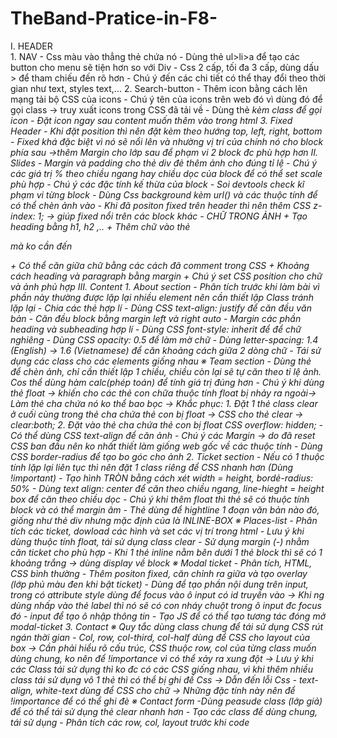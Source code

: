 # TheBand-Pratice-in-F8-
I. HEADER	
	1. NAV
		- Css màu vào thẳng thẻ chứa nó
		- Dùng thẻ ul>li>a để tạo các button cho menu sẽ tiện hơn so với Div
		- Css 2 cấp, tối đa 3 cấp, dùng dấu > để tham chiếu đến rõ hơn
		- Chú ý đến các chi tiết có thể thay đổi theo thời gian như text, styles text,...
  2. Search-button
		- Thêm icon bằng cách lên mạng tải bộ CSS của icons
		- Chú ý tên của icons trên web đó vì dùng đó để gọi class -> truy xuất icons trong CSS đã tải về
		- Dùng thẻ <i> kèm class để gọi icon
		- Đặt icon ngay sau content muốn thêm vào trong html
	3. Fixed Header
		- Khi đặt position thì nên đặt kèm theo hướng top, left, right, bottom
		- Fixed khá đặc biệt vì nó sẽ nổi lên và nhường vị trí của chính nó cho block phía sau ->thêm Margin cho lớp sau để phạm vi 2 block đc phù hợp hơn
II. Slides
	- Margin và padding cho thẻ div đẻ thêm ảnh cho đúng tỉ lệ
	- Chú ý các giá trị % theo chiều ngang hay chiều dọc của block để có thể set scale phù hợp
	-	Chú ý các đặc tính kế thừa của block
	- Soi devtools check kĩ phạm vi từng block
	-	Dùng Css background kèm url() và các thuộc tính để có thể chèn ảnh vào 
	- Khi đã positon fixed trên header thì nên thêm CSS z-index: 1; -> giúp fixed nổi trên các block khác
	- CHỮ TRONG ẢNH
		+	Tạo heading bằng h1, h2 ,..
		+ Thêm chữ vào thẻ <div> mà ko cần đến <p> 
		+ Có thể căn giữa chữ bằng các cách đã comment trong CSS
		+ Khoảng cách heading và paragraph bằng margin
		+ Chú ý set CSS position cho chữ và ảnh phủ hợp 
III. Content
	1. About section
		- Phân tích trước khi làm bài vì phần này thường được lặp lại nhiều element nên cần thiết lập Class tránh lặp lại
		- Chia các thẻ hợp lí 
		- Dùng CSS text-align: justify để căn đều văn bản
		- Căn đều block bằng margin left và right auto
		- Margin các phần heading và subheading hợp lí
		- Dùng CSS font-style: inherit để để chữ nghiêng
		- Dùng CSS opacity: 0.5 để làm mờ chữ
		- Dùng letter-spacing: 1.4 (English) -> 1.6 (Vietnamese) để căn khoảng cách giữa 2 dòng chữ
		- Tái sử dụng các class cho các elements giống nhau
		※ Team section
			- Dùng thẻ <img> để chèn ảnh, chỉ cần thiết lập 1 chiều, chiều còn lại sẽ tự căn theo tỉ lệ ảnh. Cos thể dùng hàm calc(phép toán) để tính giá trị đúng hơn
			- Chú ý khi dùng thẻ float -> khiến cho các thẻ con chữa thuộc tính float bị nhảy ra ngoài-> Làm thẻ cha chứa nó ko thể bao bọc
				-> Khắc phục:
					1. Đặt 1 thẻ class clear ở cuối cùng trong thẻ cha chứa thẻ con bị float -> CSS cho thẻ clear -> 		clear:both;
					2. Đặt vào thẻ cha chứa thẻ con bị float CSS overflow: hidden;
			- Có thể dùng CSS text-align để căn ảnh
			- Chú ý các Margin -> do đã reset CSS ban đầu nên ko nhất thiết làm giống web gốc về các thuộc tính
			- Dùng CSS border-radius để tạo bo góc cho ảnh
	2. Ticket section
		- Nếu có 1 thuộc tính lặp lại liên tục thì nên đặt 1 class riêng để CSS nhanh hơn (Dùng !important)
		- Tạo hình TRÒN bằng cách xét width = height, bordẻ-radius: 50%
		- Dùng text align: center để căn theo chiều ngang, line-hieght = height box để căn theo chiều dọc
		- Chú ý khi thêm float thì thẻ sẽ có thuộc tính block và có thể margin âm
		- Thẻ <span> dùng để hightline 1 đoạn văn bản nào đó, giống như thẻ div nhưng mặc định của <span> là INLINE-BOX
		※ Places-list
			- Phân tích các ticket, dowload các hình và set các vị trí trong html
			- Lưu ý khi dùng thuộc tính float, tái sử dụng class clear
			- Sử dụng margin (-) nhằm căn ticket cho phù hợp
			- Khi 1 thẻ inline nằm bên dưới 1 thẻ block thì sẽ có 1 khoảng trắng -> dùng display về block
		※ Modal ticket
			- Phân tích, HTML, CSS bình thường
			- Thêm positon fixed, căn chỉnh ra giữa và tạo overlay (lớp phủ màu đen khi bật ticket)
			- Dùng <label> để tạo phần nội dung trên input, trong <label> có attribute style dùng để focus vào ô input có id truyền vào -> Khi ng dùng nhấp vào thẻ label thì nó sẽ có con nháy chuột trong ô input đc focus đó
			- input để tạo ô nhập thông tin 
			- Tạo JS để có thể tạo tương tác đóng mở modal-ticket
	3. Contact 
		※ Quy tắc dùng class chung để tái sử dụng CSS rút ngán thời gian
			- Col, row, col-third, col-half dùng để CSS cho layout của box -> Cần phải hiểu rõ cấu trúc, CSS thuộc row, col của từng class muốn dùng chung, ko nên để !importance vì có thể xảy ra xung đột
				-> Lưu ý khi các Class tái sử dụng thì ko đc có các CSS giống nhau, vì khi thêm nhiều class tái sử dụng vô 1 thẻ thì có thể bị ghi đề Css -> Dẫn đến lỗi Css 
			- text-align, white-text dùng để CSS cho chữ -> Những đặc tính này nên để !importance để có thể ghi đè
		※ Contact form
			-Dùng peasude class (lớp giả) để có thể tái sử dụng thẻ clear nhanh hơn
			- Tạo các class để dùng chung, tái sử dụng
			- Phân tích các row, col, layout trước khi code
